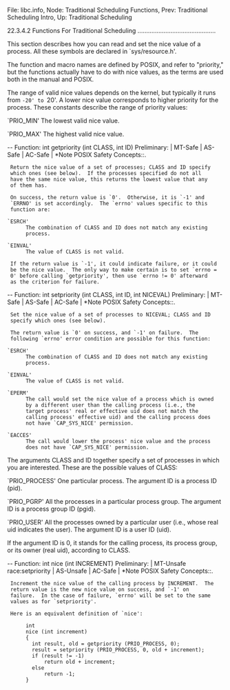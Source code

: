 File: libc.info,  Node: Traditional Scheduling Functions,  Prev: Traditional Scheduling Intro,  Up: Traditional Scheduling

22.3.4.2 Functions For Traditional Scheduling
.............................................

This section describes how you can read and set the nice value of a
process.  All these symbols are declared in `sys/resource.h'.

   The function and macro names are defined by POSIX, and refer to
"priority," but the functions actually have to do with nice values, as
the terms are used both in the manual and POSIX.

   The range of valid nice values depends on the kernel, but typically
it runs from `-20' to `20'.  A lower nice value corresponds to higher
priority for the process.  These constants describe the range of
priority values:

`PRIO_MIN'
     The lowest valid nice value.

`PRIO_MAX'
     The highest valid nice value.

 -- Function: int getpriority (int CLASS, int ID)
     Preliminary: | MT-Safe | AS-Safe | AC-Safe | *Note POSIX Safety
     Concepts::.

     Return the nice value of a set of processes; CLASS and ID specify
     which ones (see below).  If the processes specified do not all
     have the same nice value, this returns the lowest value that any
     of them has.

     On success, the return value is `0'.  Otherwise, it is `-1' and
     `ERRNO' is set accordingly.  The `errno' values specific to this
     function are:

    `ESRCH'
          The combination of CLASS and ID does not match any existing
          process.

    `EINVAL'
          The value of CLASS is not valid.

     If the return value is `-1', it could indicate failure, or it could
     be the nice value.  The only way to make certain is to set `errno =
     0' before calling `getpriority', then use `errno != 0' afterward
     as the criterion for failure.

 -- Function: int setpriority (int CLASS, int ID, int NICEVAL)
     Preliminary: | MT-Safe | AS-Safe | AC-Safe | *Note POSIX Safety
     Concepts::.

     Set the nice value of a set of processes to NICEVAL; CLASS and ID
     specify which ones (see below).

     The return value is `0' on success, and `-1' on failure.  The
     following `errno' error condition are possible for this function:

    `ESRCH'
          The combination of CLASS and ID does not match any existing
          process.

    `EINVAL'
          The value of CLASS is not valid.

    `EPERM'
          The call would set the nice value of a process which is owned
          by a different user than the calling process (i.e., the
          target process' real or effective uid does not match the
          calling process' effective uid) and the calling process does
          not have `CAP_SYS_NICE' permission.

    `EACCES'
          The call would lower the process' nice value and the process
          does not have `CAP_SYS_NICE' permission.


   The arguments CLASS and ID together specify a set of processes in
which you are interested.  These are the possible values of CLASS:

`PRIO_PROCESS'
     One particular process.  The argument ID is a process ID (pid).

`PRIO_PGRP'
     All the processes in a particular process group.  The argument ID
     is a process group ID (pgid).

`PRIO_USER'
     All the processes owned by a particular user (i.e., whose real uid
     indicates the user).  The argument ID is a user ID (uid).

   If the argument ID is 0, it stands for the calling process, its
process group, or its owner (real uid), according to CLASS.

 -- Function: int nice (int INCREMENT)
     Preliminary: | MT-Unsafe race:setpriority | AS-Unsafe | AC-Safe |
     *Note POSIX Safety Concepts::.

     Increment the nice value of the calling process by INCREMENT.  The
     return value is the new nice value on success, and `-1' on
     failure.  In the case of failure, `errno' will be set to the same
     values as for `setpriority'.

     Here is an equivalent definition of `nice':

          int
          nice (int increment)
          {
            int result, old = getpriority (PRIO_PROCESS, 0);
            result = setpriority (PRIO_PROCESS, 0, old + increment);
            if (result != -1)
                return old + increment;
            else
                return -1;
          }


